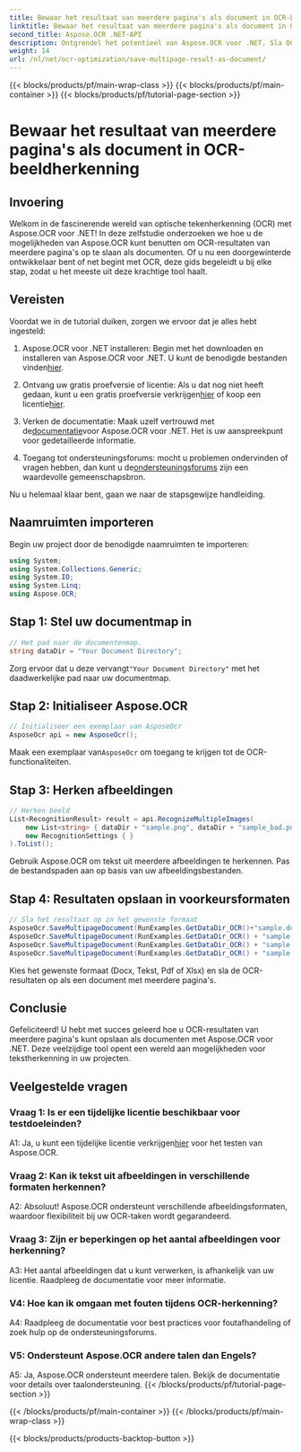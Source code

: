 ```yaml
---
title: Bewaar het resultaat van meerdere pagina's als document in OCR-beeldherkenning
linktitle: Bewaar het resultaat van meerdere pagina's als document in OCR-beeldherkenning
second_title: Aspose.OCR .NET-API
description: Ontgrendel het potentieel van Aspose.OCR voor .NET. Sla OCR-resultaten van meerdere pagina's moeiteloos op als documenten met deze uitgebreide stapsgewijze handleiding.
weight: 14
url: /nl/net/ocr-optimization/save-multipage-result-as-document/
---
```


{{< blocks/products/pf/main-wrap-class >}}
{{< blocks/products/pf/main-container >}}
{{< blocks/products/pf/tutorial-page-section >}}

# Bewaar het resultaat van meerdere pagina's als document in OCR-beeldherkenning

## Invoering

Welkom in de fascinerende wereld van optische tekenherkenning (OCR) met Aspose.OCR voor .NET! In deze zelfstudie onderzoeken we hoe u de mogelijkheden van Aspose.OCR kunt benutten om OCR-resultaten van meerdere pagina's op te slaan als documenten. Of u nu een doorgewinterde ontwikkelaar bent of net begint met OCR, deze gids begeleidt u bij elke stap, zodat u het meeste uit deze krachtige tool haalt.

## Vereisten

Voordat we in de tutorial duiken, zorgen we ervoor dat je alles hebt ingesteld:

1.  Aspose.OCR voor .NET installeren: Begin met het downloaden en installeren van Aspose.OCR voor .NET. U kunt de benodigde bestanden vinden[hier](https://releases.aspose.com/ocr/net/).

2.  Ontvang uw gratis proefversie of licentie: Als u dat nog niet heeft gedaan, kunt u een gratis proefversie verkrijgen[hier](https://releases.aspose.com/) of koop een licentie[hier](https://purchase.aspose.com/buy).

3.  Verken de documentatie: Maak uzelf vertrouwd met de[documentatie](https://reference.aspose.com/ocr/net/)voor Aspose.OCR voor .NET. Het is uw aanspreekpunt voor gedetailleerde informatie.

4.  Toegang tot ondersteuningsforums: mocht u problemen ondervinden of vragen hebben, dan kunt u de[ondersteuningsforums](https://forum.aspose.com/c/ocr/16) zijn een waardevolle gemeenschapsbron.

Nu u helemaal klaar bent, gaan we naar de stapsgewijze handleiding.

## Naamruimten importeren

Begin uw project door de benodigde naamruimten te importeren:

```csharp
using System;
using System.Collections.Generic;
using System.IO;
using System.Linq;
using Aspose.OCR;
```

## Stap 1: Stel uw documentmap in

```csharp
// Het pad naar de documentenmap.
string dataDir = "Your Document Directory";
```

 Zorg ervoor dat u deze vervangt`"Your Document Directory"` met het daadwerkelijke pad naar uw documentmap.

## Stap 2: Initialiseer Aspose.OCR

```csharp
// Initialiseer een exemplaar van AsposeOcr
AsposeOcr api = new AsposeOcr();
```

 Maak een exemplaar van`AsposeOcr` om toegang te krijgen tot de OCR-functionaliteiten.

## Stap 3: Herken afbeeldingen

```csharp
// Herken beeld
List<RecognitionResult> result = api.RecognizeMultipleImages(
    new List<string> { dataDir + "sample.png", dataDir + "sample_bad.png" },
    new RecognitionSettings { }
).ToList();
```

Gebruik Aspose.OCR om tekst uit meerdere afbeeldingen te herkennen. Pas de bestandspaden aan op basis van uw afbeeldingsbestanden.

## Stap 4: Resultaten opslaan in voorkeursformaten

```csharp
// Sla het resultaat op in het gewenste formaat
AsposeOcr.SaveMultipageDocument(RunExamples.GetDataDir_OCR()+"sample.docx", SaveFormat.Docx, result);
AsposeOcr.SaveMultipageDocument(RunExamples.GetDataDir_OCR() + "sample.txt", SaveFormat.Text, result);
AsposeOcr.SaveMultipageDocument(RunExamples.GetDataDir_OCR() + "sample.pdf", SaveFormat.Pdf, result);
AsposeOcr.SaveMultipageDocument(RunExamples.GetDataDir_OCR() + "sample.xlsx", SaveFormat.Xlsx, result);
```

Kies het gewenste formaat (Docx, Tekst, Pdf of Xlsx) en sla de OCR-resultaten op als een document met meerdere pagina's.

## Conclusie

Gefeliciteerd! U hebt met succes geleerd hoe u OCR-resultaten van meerdere pagina's kunt opslaan als documenten met Aspose.OCR voor .NET. Deze veelzijdige tool opent een wereld aan mogelijkheden voor tekstherkenning in uw projecten.

## Veelgestelde vragen

### Vraag 1: Is er een tijdelijke licentie beschikbaar voor testdoeleinden?

 A1: Ja, u kunt een tijdelijke licentie verkrijgen[hier](https://purchase.aspose.com/temporary-license/) voor het testen van Aspose.OCR.

### Vraag 2: Kan ik tekst uit afbeeldingen in verschillende formaten herkennen?

A2: Absoluut! Aspose.OCR ondersteunt verschillende afbeeldingsformaten, waardoor flexibiliteit bij uw OCR-taken wordt gegarandeerd.

### Vraag 3: Zijn er beperkingen op het aantal afbeeldingen voor herkenning?

A3: Het aantal afbeeldingen dat u kunt verwerken, is afhankelijk van uw licentie. Raadpleeg de documentatie voor meer informatie.

### V4: Hoe kan ik omgaan met fouten tijdens OCR-herkenning?

A4: Raadpleeg de documentatie voor best practices voor foutafhandeling of zoek hulp op de ondersteuningsforums.

### V5: Ondersteunt Aspose.OCR andere talen dan Engels?

A5: Ja, Aspose.OCR ondersteunt meerdere talen. Bekijk de documentatie voor details over taalondersteuning.
{{< /blocks/products/pf/tutorial-page-section >}}

{{< /blocks/products/pf/main-container >}}
{{< /blocks/products/pf/main-wrap-class >}}

{{< blocks/products/products-backtop-button >}}
